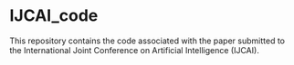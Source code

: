# IJCAI_code
This repository contains the code associated with the paper submitted to the International Joint Conference on Artificial Intelligence (IJCAI). 
